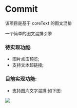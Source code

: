 # Commit

该项目是基于 coreText 的图文混排

一个简单的图文混排引擎



### 待实现功能:

* 图片点击预览;
* 支持文本超链接;



### 目前实现功能:

* 支持图片文字混排;如下图:

![](http://o9zpq25pv.bkt.clouddn.com/Snip20170814_89.png)

